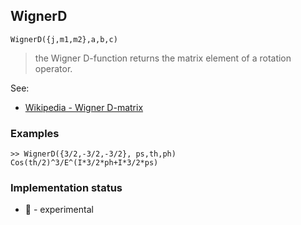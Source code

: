 ## WignerD

```
WignerD({j,m1,m2},a,b,c)
```

> the Wigner D-function returns the matrix element of a rotation operator.

See:  
* [Wikipedia - Wigner D-matrix](https://en.wikipedia.org/wiki/Wigner_D-matrix)   

### Examples

```  
>> WignerD({3/2,-3/2,-3/2}, ps,th,ph)
Cos(th/2)^3/E^(I*3/2*ph+I*3/2*ps)
```

### Implementation status

* &#x1F9EA; - experimental
